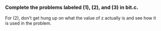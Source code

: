 ### Complete the problems labeled (1), (2), and (3) in bit.c.

For (2), don't get hung up on what the value of z actually is and see how it is used in the problem.
